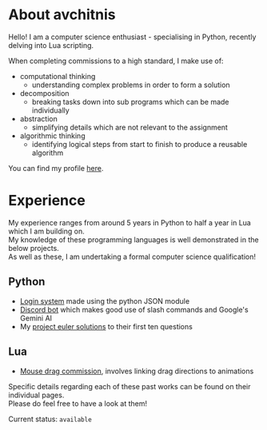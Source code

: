# About avchitnis
Hello! I am a computer science enthusiast - specialising in Python, recently delving into Lua scripting. <br>

When completing commissions to a high standard, I make use of:
- computational thinking
  - understanding complex problems in order to form a solution
- decomposition
  - breaking tasks down into sub programs which can be made individually
- abstraction
  - simplifying details which are not relevant to the assignment
- algorithmic thinking
  - identifying logical steps from start to finish to produce a reusable algorithm

You can find my profile [here](https://www.roblox.com/users/2348124587/profile).

# Experience
My experience ranges from around 5 years in Python to half a year in Lua which I am building on. <br>
My knowledge of these programming languages is well demonstrated in the below projects. <br>
As well as these, I am undertaking a formal computer science qualification! 

<h2>
  Python
</h2>

- [Login system](https://github.com/avchitnis/login-project) made using the python JSON module <br>
- [Discord bot](https://github.com/avchitnis/discord-bot) which makes good use of slash commands and Google's Gemini AI
- My [project euler solutions](https://github.com/avchitnis/project-euler/) to their first ten questions

<h2>
  Lua
</h2>

- [Mouse drag commission](https://github.com/avchitnis/mouse-commission), involves linking drag directions to animations

Specific details regarding each of these past works can be found on their individual pages. <br>
Please do feel free to have a look at them! <br>

Current status: `available`
